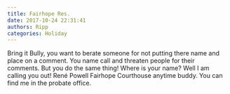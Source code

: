 ```yaml
---
title: Fairhope Res.
date: 2017-10-24 22:31:41
authors: Ripp
categories: Holiday
---
```


 Bring it Bully, you want to berate someone for not putting there name and place on a comment. You name call and threaten people for their comments. But you do the same thing! Where is your name? Well I am calling you out! René Powell  Fairhope Courthouse anytime buddy. You can find me in the probate office.